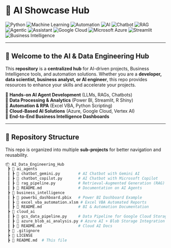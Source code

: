 # 🚀 AI Showcase Hub
![Python](https://img.shields.io/badge/Python-3.8+-blue?style=flat&logo=python)
![Machine Learning](https://img.shields.io/badge/Machine_Learning-LLM-orange?style=flat&logo=ai)
![Automation](https://img.shields.io/badge/Automation-RPA-green?style=flat&logo=automation)
![AI](https://img.shields.io/badge/AI-Artificial_Intelligence-blueviolet?style=flat&logo=OpenAI)
![Chatbot](https://img.shields.io/badge/Chatbot-LLM--Powered-orange?style=flat&logo=chatbot)
![RAG](https://img.shields.io/badge/RAG-Context_Aware-red?style=flat&logo=knowledgebase)
![Agentic](https://img.shields.io/badge/Agentic-AI_Agents-ff69b4?style=flat&logo=robotframework)
![Assistant](https://img.shields.io/badge/Assistant-Virtual-green?style=flat&logo=googleassistant)
![Google Cloud](https://img.shields.io/badge/Google_Cloud-Gemini_Api-blue?style=flat&logo=google-cloud)
![Microsoft Azure](https://img.shields.io/badge/Azure-AI_Services-0078D4?style=flat&logo=microsoft-azure)
![Streamlit](https://img.shields.io/badge/Streamlit-Data_App-red?style=flat&logo=streamlit)
![Business Intelligence](https://img.shields.io/badge/Business_Intelligence-PowerBI-yellow?style=flat&logo=microsoft-power-bi)

---

## 🌟 Welcome to the AI & Data Engineering Hub  

This **repository** is a **centralized hub** for AI-driven projects, Business Intelligence tools, and automation solutions. Whether you are a **developer, data scientist, business analyst, or AI engineer**, this repo provides resources to enhance your skills and accelerate your projects.  

🔹 **Hands-on AI Agent Development** (LLMs, RAGs, Chatbots)  
🔹 **Data Processing & Analytics** (Power BI, Streamlit, R Shiny)  
🔹 **Automation & RPA** (Excel VBA, Python Scripting)  
🔹 **Cloud-Based AI Solutions** (Azure, Google Cloud, Vertex AI)  
🔹 **End-to-End Business Intelligence Dashboards**  

---

## 📂 Repository Structure  

This repo is organized into multiple **sub-projects** for better navigation and reusability.  

```bash
📦 AI_Data_Engineering_Hub  
 ┣ 📂 ai_agents  
 ┃ ┣ 📜 chatbot_gemini.py        # AI Chatbot with Gemini AI  
 ┃ ┣ 📜 chatbot_copilot.py       # AI Chatbot with Microsoft Copilot  
 ┃ ┣ 📜 rag_pipeline.py          # Retrieval-Augmented Generation (RAG)  
 ┃ ┣ 📜 README.md                # Documentation on AI Agents  
 ┣ 📂 business_intelligence  
 ┃ ┣ 📜 powerbi_dashboard.pbix   # Power BI Dashboard Example  
 ┃ ┣ 📜 excel_vba_automation.xlsm # Excel VBA Automated Reports  
 ┃ ┣ 📜 README.md                # BI & Automation Documentation  
 ┣ 📂 cloud_ai  
 ┃ ┣ 📜 gcs_data_pipeline.py     # Data Pipeline for Google Cloud Storage  
 ┃ ┣ 📜 azure_blob_ai_analysis.py # Azure AI + Blob Storage Integration  
 ┃ ┣ 📜 README.md                # Cloud AI Docs  
 ┣ 📜 .gitignore  
 ┣ 📜 LICENSE  
 ┣ 📜 README.md  # This file  
